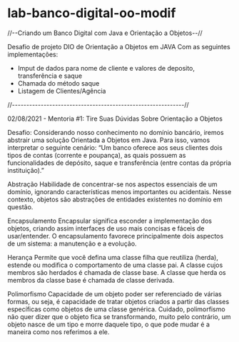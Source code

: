 # lab-banco-digital-oo-modif

//--Criando um Banco Digital com Java e Orientação a Objetos--//

Desafio de projeto DIO de Orientação a Objetos em JAVA
Com as seguintes implementações:
- Imput de dados para nome de cliente e valores de deposito, transferência e saque
- Chamada do método saque
- Listagem de Clientes/Agência

//------------------------------------------------------------//

02/08/2021 - Mentoria #1: Tire Suas Dúvidas Sobre Orientação a Objetos

Desafio: Considerando nosso conhecimento no domínio bancário, iremos abstrair uma solução Orientada a Objetos em Java. 
Para isso, vamos interpretar o seguinte cenário: “Um banco oferece aos seus clientes dois tipos de contas (corrente e poupança), 
as quais possuem as funcionalidades de depósito, saque e transferência (entre contas da própria instituição).”

Abstração
Habilidade de concentrar-se nos aspectos essenciais de um domínio, ignorando características menos importantes ou acidentais. 
Nesse contexto, objetos são abstrações de entidades existentes no domínio em questão.

Encapsulamento
Encapsular significa esconder a implementação dos objetos, criando assim interfaces de uso mais concisas e fáceis de usar/entender. 
O encapsulamento favorece principalmente dois aspectos de um sistema: a manutenção e a evolução.

Herança
Permite que você defina uma classe filha que reutiliza (herda), estende ou modifica o comportamento de uma classe pai. 
A classe cujos membros são herdados é chamada de classe base. A classe que herda os membros da classe base é chamada de classe derivada.

Polimorfismo
Capacidade de um objeto poder ser referenciado de várias formas, ou seja, 
é capacidade de tratar objetos criados a partir das classes específicas como objetos de uma classe genérica. 
Cuidado, polimorfismo não quer dizer que o objeto fica se transformando, muito pelo contrário, 
um objeto nasce de um tipo e morre daquele tipo, o que pode mudar é a maneira como nos referimos a ele.
